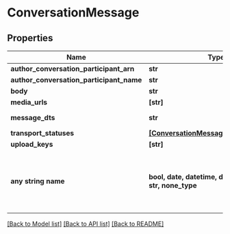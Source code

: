 # ConversationMessage


## Properties
Name | Type | Description | Notes
------------ | ------------- | ------------- | -------------
**author_conversation_participant_arn** | **str** |  | [optional] 
**author_conversation_participant_name** | **str** |  | [optional] 
**body** | **str** |  | [optional] 
**media_urls** | **[str]** |  | [optional] 
**message_dts** | **str** | Message date/time | [optional] 
**transport_statuses** | [**[ConversationMessageTransportStatus]**](ConversationMessageTransportStatus.md) |  | [optional] 
**upload_keys** | **[str]** |  | [optional] 
**any string name** | **bool, date, datetime, dict, float, int, list, str, none_type** | any string name can be used but the value must be the correct type | [optional]

[[Back to Model list]](../README.md#documentation-for-models) [[Back to API list]](../README.md#documentation-for-api-endpoints) [[Back to README]](../README.md)



